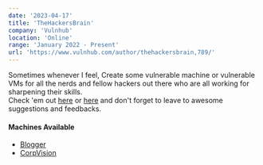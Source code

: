 ```yaml
---
date: '2023-04-17'
title: 'TheHackersBrain'
company: 'Vulnhub'
location: 'Online'
range: 'January 2022 - Present'
url: 'https://www.vulnhub.com/author/thehackersbrain,789/'
---
```


Sometimes whenever I feel, Create some vulnerable machine or vulnerable VMs for all the nerds and fellow hackers out there who are all working for sharpening their skills. <br/>
Check 'em out [here](https://www.vulnhub.com/author/thehackersbrain,789/) or [here](https://www.vulnhub.com/author/gaurav-raj,795/) and don't forget to leave to awesome suggestions and feedbacks.<br/>

#### Machines Available

- [<u>Blogger</u>](https://www.vulnhub.com/entry/blogger-1,675/)
- [<u>CorpVision</u>](https://www.vulnhub.com/entry/corpvision-1,691/)
